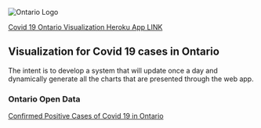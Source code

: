 ![Ontario Logo](https://data.ontario.ca/logo-ontario@2x.png)

[Covid 19 Ontario Visualization Heroku App LINK](https://covon.herokuapp.com/)

## Visualization for Covid 19 cases in Ontario
The intent is to develop a system that will update once a day and dynamically generate all the charts that are presented through the web app.

### Ontario Open Data
[Confirmed Positive Cases of Covid 19 in Ontario](https://data.ontario.ca/dataset/confirmed-positive-cases-of-covid-19-in-ontario)
